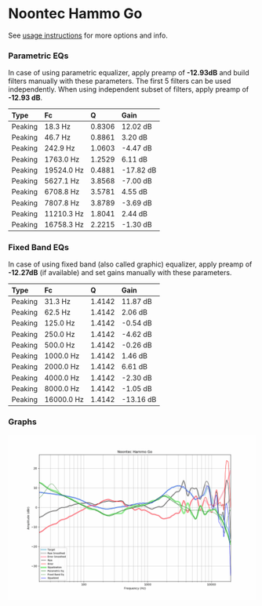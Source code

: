 # Noontec Hammo Go
See [usage instructions](https://github.com/jaakkopasanen/AutoEq#usage) for more options and info.

### Parametric EQs
In case of using parametric equalizer, apply preamp of **-12.93dB** and build filters manually
with these parameters. The first 5 filters can be used independently.
When using independent subset of filters, apply preamp of **-12.93 dB**.

| Type    | Fc         |      Q | Gain      |
|:--------|:-----------|:-------|:----------|
| Peaking | 18.3 Hz    | 0.8306 | 12.02 dB  |
| Peaking | 46.7 Hz    | 0.8861 | 3.20 dB   |
| Peaking | 242.9 Hz   | 1.0603 | -4.47 dB  |
| Peaking | 1763.0 Hz  | 1.2529 | 6.11 dB   |
| Peaking | 19524.0 Hz | 0.4881 | -17.82 dB |
| Peaking | 5627.1 Hz  | 3.8568 | -7.00 dB  |
| Peaking | 6708.8 Hz  | 3.5781 | 4.55 dB   |
| Peaking | 7807.8 Hz  | 3.8789 | -3.69 dB  |
| Peaking | 11210.3 Hz | 1.8041 | 2.44 dB   |
| Peaking | 16758.3 Hz | 2.2215 | -1.30 dB  |

### Fixed Band EQs
In case of using fixed band (also called graphic) equalizer, apply preamp of **-12.27dB**
(if available) and set gains manually with these parameters.

| Type    | Fc         |      Q | Gain      |
|:--------|:-----------|:-------|:----------|
| Peaking | 31.3 Hz    | 1.4142 | 11.87 dB  |
| Peaking | 62.5 Hz    | 1.4142 | 2.06 dB   |
| Peaking | 125.0 Hz   | 1.4142 | -0.54 dB  |
| Peaking | 250.0 Hz   | 1.4142 | -4.62 dB  |
| Peaking | 500.0 Hz   | 1.4142 | -0.26 dB  |
| Peaking | 1000.0 Hz  | 1.4142 | 1.46 dB   |
| Peaking | 2000.0 Hz  | 1.4142 | 6.61 dB   |
| Peaking | 4000.0 Hz  | 1.4142 | -2.30 dB  |
| Peaking | 8000.0 Hz  | 1.4142 | -1.05 dB  |
| Peaking | 16000.0 Hz | 1.4142 | -13.16 dB |

### Graphs
![](./Noontec%20Hammo%20Go.png)